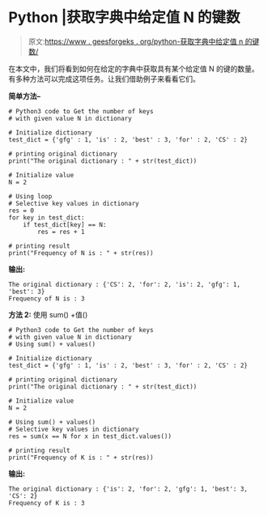 # Python |获取字典中给定值 N 的键数

> 原文:[https://www . geesforgeks . org/python-获取字典中给定值 n 的键数/](https://www.geeksforgeeks.org/python-get-the-number-of-keys-with-given-value-n-in-dictionary/)

在本文中，我们将看到如何在给定的字典中获取具有某个给定值 N 的键的数量。有多种方法可以完成这项任务。让我们借助例子来看看它们。

**简单方法–**

```
# Python3 code to Get the number of keys
# with given value N in dictionary

# Initialize dictionary 
test_dict = {'gfg' : 1, 'is' : 2, 'best' : 3, 'for' : 2, 'CS' : 2} 

# printing original dictionary 
print("The original dictionary : " + str(test_dict)) 

# Initialize value 
N = 2

# Using loop 
# Selective key values in dictionary 
res = 0
for key in test_dict: 
    if test_dict[key] == N: 
        res = res + 1

# printing result 
print("Frequency of N is : " + str(res)) 
```

**输出:**

```
The original dictionary : {'CS': 2, 'for': 2, 'is': 2, 'gfg': 1, 'best': 3}
Frequency of N is : 3

```

**方法 2:** 使用 sum() +值()

```
# Python3 code to Get the number of keys
# with given value N in dictionary
# Using sum() + values() 

# Initialize dictionary 
test_dict = {'gfg' : 1, 'is' : 2, 'best' : 3, 'for' : 2, 'CS' : 2} 

# printing original dictionary 
print("The original dictionary : " + str(test_dict)) 

# Initialize value 
N = 2

# Using sum() + values() 
# Selective key values in dictionary
res = sum(x == N for x in test_dict.values()) 

# printing result 
print("Frequency of K is : " + str(res)) 
```

**输出:**

```
The original dictionary : {'is': 2, 'for': 2, 'gfg': 1, 'best': 3, 'CS': 2}
Frequency of K is : 3

```